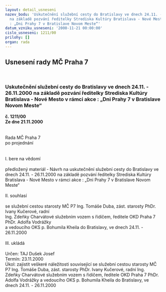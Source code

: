 ```yaml
---
layout: detail_usneseni
nazev_bodu: 'Uskutečnění služební cesty do Bratislavy ve dnech 24.11. - 26.11.2000
  na základě pozvání ředitelky Strediska Kultúry Bratislava - Nové Mesto v rámci akce
  : „Dni Prahy 7 v Bratislave Novom Meste“'
datum_vzniku_usneseni: '2000-11-21 00:00:00'
cislo_usneseni: 1211/00
prilohy: []
organ: rada
---
```

<div id="ucUsn_pList" class="usn">
	<span><h2>Usnesení rady MČ Praha 7 </h2>
<br></span><div class="standBody">
<span><h3>Uskutečnění služební cesty do Bratislavy ve dnech 24.11. - 26.11.2000 na základě pozvání ředitelky Strediska Kultúry Bratislava - Nové Mesto v rámci akce : „Dni Prahy 7 v Bratislave Novom Meste“</h3></span><div class="center">
		<strong>č. 1211/00</strong><br>
	</div>
<div class="center">
		<strong>Ze dne 21.11.2000</strong><br><br>
	</div>
<br>Rada MČ Praha 7<br>po projednání<br><br><br>I.	bere na vědomí<br><br> předložený materiál - Návrh na uskutečnění služební cesty do Bratislavy ve dnech 24.11. - 26.11.2000 na základě pozvání ředitelky Strediska Kultúry Bratislava - Nové Mesto v rámci akce : „Dni Prahy 7 v Bratislave Novom Meste“<br><br>II.	souhlasí <br><br>se služební cestou starosty MČ P7 Ing. Tomáše Duba, zást. starosty PhDr. Ivany Kučerové, radní <br>Ing. Zdeňky Charvátové služebním vozem s řidičem, ředitele OKD Praha 7 PhDr. Adolfa Vodrážky <br>a vedoucího OKS p. Bohumila Kheila do Bratislavy, ve dnech 24.11. - 26.11.2000<br><br>III.	ukládá <br><br> Určen:	     	TAJ Dušek Josef<br>Termín: 23.11.2000<br>Úkol:	zajistit veškeré náležitosti související se služební cestou starosty MČ P7 Ing. Tomáše Duba, zást. starosty PhDr. Ivany Kučerové, radní Ing. Zdeňky Charvátové služebním vozem s řidičem, ředitele OKD Praha 7 PhDr. Adolfa Vodrážky a vedoucího OKS p. Bohumila Kheila do Bratislavy, ve dnech 24.11. - 26.11.2000<br> <br><br><br><br> </div>
</div>